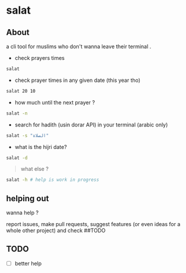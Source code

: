 # salat 

## About
a cli tool for muslims who don't wanna leave their terminal .

* check prayers times

```bash
salat
```

* check prayer times in any given date (this year tho)
```bash
salat 20 10
```

* how much until the next prayer ?

```bash
salat -n
```

* search for hadith (usin dorar API) in your terminal (arabic only)

```bash
salat -s "الصلاة"
```

* what is the hijri date?

```bash
salat -d
```

> what else ?

```bash
salat -h # help is work in progress
```

## helping out

wanna help ?

report issues, make pull requests, suggest features (or even ideas for a whole other project) and check ##TODO

## TODO

* [ ] better help
